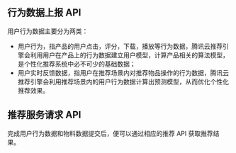 ## 行为数据上报 API

用户行为数据主要分为两类：  

- 用户行为，指产品的用户点击，评分，下载，播放等行为数据，腾讯云推荐引擎会利用用户在产品上的行为数据建立用户模型，计算产品相关的算法模型，是个性化推荐系统中必不可少的基础数据；  
- 用户实时反馈数据，指用户在推荐场景内对推荐物品操作的行为数据，腾讯云推荐引擎会利用推荐场景内的用户行为数据计算出预测模型，从而优化个性化推荐效果。


## 推荐服务请求 API

完成用户行为数据和物料数据提交后，便可以通过相应的推荐 API 获取推荐结果。  
